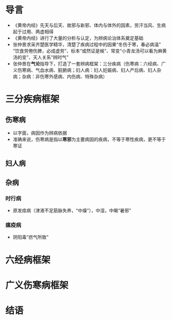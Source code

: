 # 导言
- 《黄帝内经》先天与后天、故邪与新邪、体内与体外的因素，劳汗当风、生病起于过用、两虚相得
- 《黄帝内经》进行了大量的分析与认定，为辨病论治体系奠定基础
- 张仲景求采齐楚医学精华，清楚了疾病过程中的因果“冬伤于寒，春必病温” ”饮食劳倦伤脾，必成虚劳”、标本“或然证是候”、常变“小青龙汤可以看为麻黄汤的变”、天人关系“辨时气”
- 张仲景在**气论**指导下，打造了一套辨病框架：三分疾病（伤寒病：六经病、广义伤寒病、气血水病、脏腑病；妇人病：妇人妊娠病、妇人产后病、妇人杂病；杂病：非伤寒外感病、内伤病、特殊杂病）
# 三分疾病框架
## 伤寒病
- 以字面，病因作为辨病依据
- 准确来说，伤寒病是指以**寒邪**为主要病因的疾病，不等于寒性疾病，更不等于寒证
## 妇人病
## 杂病
### 时行病
- 原发痉病（津液不足筋脉失养，“中燥”），中湿，中暍“暑邪”
### 瘟疫病
- 阴阳毒“疠气所致”
# 六经病框架
# 广义伤寒病框架
# 结语 